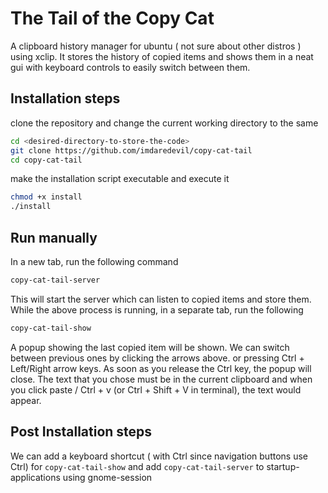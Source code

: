 # The Tail of the Copy Cat

A clipboard history manager for ubuntu ( not sure about other distros ) using xclip. 
It stores the history of copied items and shows them in a neat gui with keyboard controls to easily switch between them.

## Installation steps
clone the repository and change the current working directory to the same
```bash
cd <desired-directory-to-store-the-code>
git clone https://github.com/imdaredevil/copy-cat-tail
cd copy-cat-tail
```
make the installation script executable and execute it
```bash
chmod +x install
./install
```

## Run manually
In a new tab, run the following command
```bash
copy-cat-tail-server
```
This will start the server which can listen to copied items and store them.
While the above process is running, in a separate tab, run the following
```bash
copy-cat-tail-show
```
A popup showing the last copied item will be shown. We can switch between previous ones by clicking the arrows above. or pressing Ctrl + Left/Right arrow keys. As soon as you release the Ctrl key, the popup will close. The text that you chose must be in the current clipboard and when you click paste / Ctrl + v (or Ctrl + Shift + V in terminal), the text would appear.

## Post Installation steps

We can add a keyboard shortcut ( with Ctrl since navigation buttons use Ctrl) for ``copy-cat-tail-show`` and add ``copy-cat-tail-server`` to startup-applications using gnome-session



